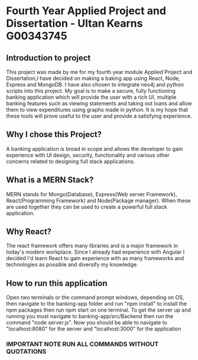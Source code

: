 # Fourth Year Applied Project and Dissertation - Ultan Kearns G00343745
## Introduction to project
This project was made by me for my fourth year module Applied Project and Dissertation,I have decided on making a baking app using React, Node, Express and MongoDB.  I have also chosen to integrate neo4j and python scripts into this project. My goal is to make a secure, fully functioning banking application which will provide the user with a rich UI, multiple banking features such as viewing statements and taking out loans and allow them to view expenditures using graphs made in python.  It is my hope that these tools will prove useful to the user and provide a satisfying experience.
## Why I chose this Project?
A banking application is broad in scope and allows the developer to gain experience
with UI design, security, functionality and various other concerns related to designing full
stack applications.
## What is a MERN Stack?
MERN stands for Mongo(Database), Express(Web server Framework), React(Programming Framework) and Node(Package manager).  When these are used together they can be used
to create a powerful full stack application.
## Why React?
The react framework offers many libraries and is a major framework in today's modern
workplace.  Since I already had experience with Angular I decided I'd learn React
to gain experience with as many frameworks and technologies as possible and diversify
my knowledge.
## How to run this application
Open two terminals or the command prompt windows, depending on OS, then navigate to the banking-app folder and run "npm install" to install the npm packages then run npm start on one terminal. To get the server up and running you must navigate to banking-app/src/Backend then run the command "node server.js".  Now you should be able to navigate to "localhost:8080" for the server and "localhost:3000" for the application
### IMPORTANT NOTE RUN ALL COMMANDS WITHOUT QUOTATIONS
